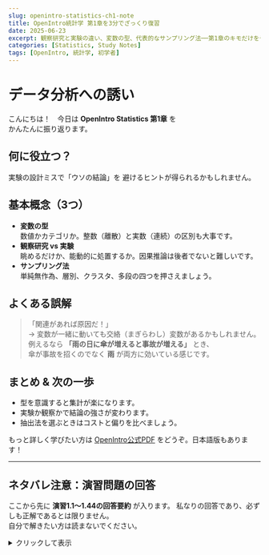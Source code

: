 ```yaml
---
slug: openintro-statistics-ch1-note
title: OpenIntro統計学 第1章を3分でざっくり復習
date: 2025-06-23
excerpt: 観察研究と実験の違い、変数の型、代表的なサンプリング法──第1章のキモだけをやさしく整理しました。演習の回答も末尾にあります（ネタバレ注意）。
categories: [Statistics, Study Notes]
tags: [OpenIntro, 統計学, 初学者]
---
```


# データ分析への誘い
こんにちは！　今日は **OpenIntro Statistics 第1章** を  
かんたんに振り返ります。  

## 何に役立つ？
実験の設計ミスで「ウソの結論」を
避けるヒントが得られるかもしれません。  

## 基本概念（3つ）
- **変数の型**  
  数値かカテゴリか。整数（離散）と実数（連続）の区別も大事です。  
- **観察研究 vs 実験**  
  眺めるだけか、能動的に処置するか。因果推論は後者でないと難しいです。  
- **サンプリング法**  
  単純無作為、層別、クラスタ、多段の四つを押さえましょう。  

## よくある誤解
> 「関連があれば原因だ！」  
→ 変数が一緒に動いても交絡（まぎらわし）変数があるかもしれません。  
例えるなら **「雨の日に傘が増えると事故が増える」** とき、  
傘が事故を招くのでなく **雨** が両方に効いている感じです。  

## まとめ & 次の一歩
- 型を意識すると集計が楽になります。  
- 実験か観察かで結論の強さが変わります。  
- 抽出法を選ぶときはコストと偏りを比べましょう。  

もっと詳しく学びたい方は [OpenIntro公式PDF](https://www.openintro.org/book/os/)  をどうぞ。日本語版もあります！

---

## ネタバレ注意：演習問題の回答
ここから先に **演習1.1〜1.44の回答要約** が入ります。
私なりの回答であり、必ずしも正解であるとは限りません。  
自分で解きたい方は読まないでください。

<details>
<summary>クリックして表示</summary>

## 1.1 片頭痛と針治療 part1
(a) 
0.23255813953488372

(b) 
0.043478260869565216

(c) 
処理群

(d) 
逆の見方をすれば、鍼治療を受けても77％は痛みが除去できなかった。
鍼治療のリスク次第では効果的とは言えないだろう。
ただ、プラセボは治療に効果的であることは広く知られているが、
今回の実験では有意な差が出たので、耳の周りに片頭痛と関連する身体的な何かしらがありそう。

## 1.2 副鼻腔炎と抗生物質 part1
(a)
0.7764705882352941

(b)
0.8024691358024691

(c)
対照群

(d)
- アモキシリンよりもアセトアミノフォンや鼻炎薬などの方が効果的である
- そもそも急性副鼻腔炎は10日も経過すれば自然治癒するものであり、差は誤差である

## 1.3 大気汚染と出産
(a)
大気汚染への露出度と、早産に関連性はあるか

(b)
1989-1993年間の 143196 件の出産

(c)
変数, var1, var2
一酸化炭素, num, con
二酸化窒素, num, con
粒子状浮遊物質, num, con
日付, num, dis
早産フラグ, cat, nom

## 1.4 ブチェンコ法
(a)
ブチェンコ法と、喘息に関する健康状態に関連性はあるか

(b)
18-69歳の治療中の喘息患者 600名

(c)
変数, var1, var2
ブチェンコフラグ, cat, nom
生活の質, num, dis
喘息の症状, num, dis
投薬量の削減, num, dis

## 1.5 うそ
(a)
子供にズルしないように伝えることと、ズルすることに関連性はあるか

(b)
5-15歳の子供 160名

(c)
変数, var1, var2
「ずるするな」フラグ, cat, nom
年齢, num, dis
性別, cat, nom
一人っ子フラグ, cat, nom
うそフラグ, cat, nom

## 1.6 ごまかし
(a)
社会・経済的階層の自己認識と、非倫理的行動に関連性はあるか

(b)
カリフォルニア大学バークレー校の学生 129名

(c)
変数, var1, var2
金銭クラス, cat, ord
教育クラス, cat, ord
尊敬できる仕事クラス, cat, ord
食べたキャンデーの数, num, dis

## 1.7 片頭痛と鍼治療 part2
説明変数: 鍼治療の有無
目的変数: 片頭痛の痛みの有無

## 1.8 不整脈と抗生物質 part2
説明変数: 抗生物質の有無
目的変数: 症状の改善の有無

## 1.9 フィッシャーのアイリス・データ
(a)
3 * 50 = 150

(b)
変数, var1, var2
がくの長さ, num, con
がくの深さ, num, con
花びらの長さ, num, con
花びらの深さ, num, con

(c)
変数, var1, var2
アイリスの種類, cat, nom

## 1.10 英国民の喫煙習慣
(a)
英国の住民の性別、年齢、婚姻の有無、所得、喫煙具合

(b)
1691 人

(c)
変数, var1, var2
性別, cat, nom
年齢, num, dis
婚姻, cat, nom
粗所得, num, dis
喫煙, cat, nom
休日, num, dis
平日, num, dis

## 1.11 US 空港
(a)
空港名、個人か公共の利用、個人か公共の所有、GPS座標

(b)
変数, var1, var2
空港名, cat, nom
個人か公共の利用, cat, nom
個人か公共の所有, cat, nom
GPS座標, num, con

## 1.12 UN 投票行動
(a)
西暦、賛成投票率

(b)
変数, var1, var2
西暦, num, dis
賛成投票率, num, con

## 1.13 大気汚染と出産・推測へ
(a)
母集団: 全ての妊娠および出産
標本: 南カリフォルニアでの 1989-1993 年にかけての 143196 件

(b)
この期間の出生がすべての出生を代表できるなら一般化できる
この研究は観察研究であるため、因果関係は導けない

## 1.14 ずる・推測へ
(a)
母集団: 全ての子供
標本: 5-15 際の子供 160 名

(b)
標本が母集団を代表できるなら一般化できる
実験研究なので因果関係を確立することに使える

## 1.15 ブチェンコ法・推測へ
(a)
母集団: 全ての喘息の患者
標本: 医学的治療に頼っていた 18-69 歳の患者 600 名

(b)
標本が母集団を代表できるなら一般化できる
実験研究なので因果関係を確立することに使える

## 1.16 倫理・推測へ
(a)
母集団: 全ての人間
標本: カリフォルニア大学バークレー校の学部学生 129 名

(b)
標本が母集団を代表できるなら一般化できる
実験研究なので因果関係を確立することに使える

## 1.17 仕事の後の余暇
(a) 観測値 (b) 変数 (c) 統計量 (d) 母集団の母数

## 1.18 ユーチューブ上の猫
(a) 母集団の母数 (b) 統計量 (c) 観測値 (d) 変数

## 1.19 授業評価
(a) 観察研究 (b) stratified sample

## 1.20 学生寮の計画
(a) 観察研究 (b) multistage sample

## 1.21 インターネット利用と平均寿命
(a)
positive, non-linear, somewhat strong
インターネット普及率が 0% に近いほど平均寿命が著しく低い
インターネットの普及率が高いほど平均寿命も高い

(b)
観察研究

(c)
社会福祉の充実度、インターネット普及率が高いほど社会福祉が充実し病院にアクセスしやすいと推測

## 1.22 ストレス part1
(a) 観察研究 (b) 観察研究なので因果関係は確立できない (c) ストレスでコーヒーを飲み、睡眠不足による筋肉の回復の鈍化

## 1.23 サンプリング法の評価
(a) True (b) True (c) False

## 1.24 RDD(random digit dialing)
- 電話帳の電話番号だと偏りがある
- エリアコードに基づいているので、stratified sample にも対応可能
- 電話帳から無作為に選ぶよりもコストが低い

## 1.25 趣向の心理
(a) 200名の男女を random sample した case
(b) 架空のマイクロオーブンへのポジネガ反応
(c) 各項目へのポジネガ反応
(d) 利用している
(e) treatments へのランダム割り当てがされていないので観察研究
(f) 観察研究なので確立できない
(e) 標本が母集団を代表しているのならば、つまり完全にランダムサンプリングがされていたのであれば一般化できる

## 1.26 家族の規模
測れない、兄弟が多いと選ばれる確率と家計のサイズが大きくなり、平均が必ず上振れる
長さバイアス付き標本、バス待ち行列や乗車人数調査でも同じ現象が起こる

## 1.27 サンプリングの戦略
(a) random sample、成績が悪い学生や出席しなくなった学生は調査票を書かない
(b) convenience sample（恣意的）、調査対象者バイアスがある
(c) convenience sample（恣意的）、Facebookを使っている次点でSNSを平均より使ってそう
(d) multistage sample、潜在的な無回答バイアス以外はない

## 1.28 論説を読む
(a) 観察研究であるため因果関係は確立できない。健康保険者のデータであるため、母集団を代表できるかも不明なので一般化も難しい。
(b) 観察研究であるため因果関係は確立できない。
「寝つきが悪いと必ずぐれる、というよりは “睡眠リズムが乱れている子ほど問題行動が多い傾向が見つかった” という程度だよ。
因果かどうかはまだ分からないけれど、睡眠を整える試みはやってみる価値がありそう、という読み方が妥当かな」

## 1.29 照明と試験の成績
(a) 試験成績
(b) 証明レベル: 蛍光灯、黄色のの頭上の証明、卓上灯
(c) 性別: 男、女

## 1.30 ビタミンのサプリ
(a) 実験研究、ビタミンCを摂取させるという処理があるため
(b)
説明変数: ビタミンCの摂取量
目的変数: 風邪の症状
(c) プラセボとビタミンCの各量の見た目は同一のため、目隠しされている
(d) 研究者はどの患者にどの処理を行ったのかを知らされなかったので、二重目隠しである
(e) 飲むとは限らない。「几帳面さ」という交絡変数が考えられる。解析では割り付け群に基づく解析を行い、遵守率の差は副次解析で調整する。

## 1.31 照明、騒音、試験の成績
(a) 実験研究、照明と騒音の処理があるため
(b)
説明変数: 照明（蛍光灯, 頭上の照明, 黄色の頭上の照明, 卓上灯）、騒音（ノイズなし, 建設現場のノイズ, 人間のおしゃべり）
目的変数: 試験の成績
グループ化変数: 性別（男、女）
(c) グループ化変数

## 1.32 音楽と学習
各処理群を男女別に同数を割り付ける。
説明変数: 音楽なし, 音楽あり, 声がない (楽器のみ), 音声付き
目的変数: 試験の成績、または教材の進み具合

## 1.33 コーラの嗜好
1. クラス全員にいきわたるだけのコーラとダイエットコーラ、それぞれにつき2つのコップ、助手を用意する
2. 助手はコップにA、Bのラベルを貼り、Aにコーラ、Bにダイエットコーラを入れて全員に配る（処理ごとにランダム化）
3. どちらが好みか聞く

## 1.34 エクササイズと精神衛生
(a) 実験研究、stratified sample
(b) 処理群: 週に2回エクササイズ、対照群: エクササイズをしない
(c) している。ブロッキング変数: 年齢層（18 歳～30 歳, 31 歳～40 歳, 41 歳～55 歳）
(d) していない
(e) 実験研究なので因果関係の確立に役立つ。目隠ししていないのでバイアスには注意したい。年齢の比率を母集団に一致させているので、代表している可能性が高く、一般化は可能。
(f) どうにかして目隠し事件を実現させる。エクササイズ実施状況をモニタリング。

## 1.35 ペットの名前
(a) 観察研究
(b) 犬: Lucy、猫: Luna
(c) Lily、Oliver
(d) Positive、ある名前について猫に付けられているほど犬に付けられている傾向がある

## 1.36 ストレス part2
(a) 実験研究
(b) 実験研究なので因果関係の確立に役立つ

## 1.37 ダイエット
(a) 実験研究
(b) 処理群: 1日2回25グラムのチアシードが与えられた、対照群: プラセボが与えられた
(c) されている。ブロック化変数: 性別（男、女）
(d) されている。2重目隠しについては明記されていない。
(e) チアシードを摂取しても食欲や体重の減少に効果がないと主張。しかし、サンプリングがランダムではないため、母集団に拡張して一般化はできない。

## 1.38 市議会の調査
(a) random sample: バイアスが少ないが、調査のコストが高い
(b) stratified sample: それぞれの地区の性格分析に役立つ可能性がある
(c) cluster sample: 地区ごとに性格が異なるので今回の件には不向き
(d) multistage sample: 調査のコストは低い、解析には高度な方法を要する
(e) convinience sample: 観測者バイアス

## 1.39 誤りの理由
(a) 回答していない親は異なる回答をしている可能性がある
(b) 住所を移した 413 名の女性の調査も必要
(c) サンプリングがランダムではないので一般化できない。交絡変数が存在する可能性が高い。

## 1.40 US郡の所得と教育
(a) 説明変数: 大学卒業者のパーセンテージ、目的変数: 郡における一人当たり所得
(b) Positive、大学卒業者が 20% ほどしかいなくても、所得が $40k と高い郡もある
(c) No、「大学卒業者の割合が高いと所得が高い傾向がある」

## 1.41 食品と心理?
(a) ランダム化比較実験（randmized controlled experiment）
(b) 説明変数: 果物と野菜の消費量（いつも通り、通知、与える）、目的変数: 幸福感
(c) ニュージーランドのオタゴ大学の学生が標本なので、一般化できない
(d) 因果関係を確立する
(e) 証明 -> 証拠 に修正する

## 1.42 視聴時間・10 代・幸福感
(a) 観察研究
(b) スクリーン視聴時間、性別、年齢、母親の教育、倫理観、心理的不安、雇用、など
(c) 幸福感
(d) 欧米あたりの12歳から15歳の若者に一般化できる。多分データが十分に多いため。
(e) 観察研究なので因果関係を確立しない

## 1.43 スタンフォードでの警察規制の研究
(a)(b)
変数, var1, var2
郡, cat, nom
州, cat, nom
運転手人種, cat, nom
検問, cat, nom
車の捜索, cat, nom
逮捕, cat, nom
(c) 説明変数: 運転手人種、目的変数: 車の捜索

## 1.44 衛星打ち上げ
(a)(b)
変数, var1, var2
打ち上げ期間のタイプ, cat, nom
西暦, num, con
失敗or成功, cat, nom

(c)
説明変数: 打ち上げ機関のタイプ、西暦の期間
目的変数: 成功したかどうか
</details>
